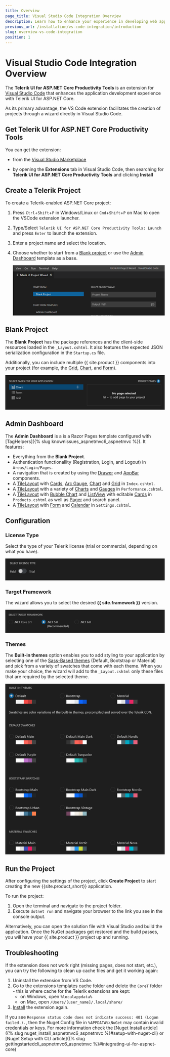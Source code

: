 ```yaml
---
title: Overview
page_title: Visual Studio Code Integration Overview
description: Learn how to enhance your experience in developing web applications with Progress Telerik UI for ASP.NET Core.
previous_url: /installation/vs-code-integration/introduction
slug: overview-vs-code-integration
position: 1
---
```


# Visual Studio Code Integration Overview

The **Telerik UI for ASP.NET Core Productivity Tools** is an extension for [Visual Studio Code](https://code.visualstudio.com/) that enhances the application development experience with Telerik UI for ASP.NET Core.

As its primary advantage, the VS Code extension facilitates the creation of projects through a wizard directly in Visual Studio Code.

## Get Telerik UI for ASP.NET Core Productivity Tools

You can get the extension:

* from the [Visual Studio Marketplace](https://marketplace.visualstudio.com/items?itemName=TelerikInc.aspnetcoretemplatewizard)

* by opening the **Extensions** tab in Visual Studio Code, then searching for **Telerik UI for ASP.NET Core Productivity Tools** and clicking **Install**


## Create a Telerik Project

To create a Telerik-enabled ASP.NET Core project:

1. Press `Ctrl`+`Shift`+`P` in Windows/Linux or `Cmd`+`Shift`+`P` on Mac to open the VSCode extension launcher.

1. Type/Select `Telerik UI for ASP.NET Core Productivity Tools: Launch` and press `Enter` to launch the extension.

1. Enter a project name and select the location.

1. Choose whether to start from a [Blank project](#blank-project) or use the [Admin Dashboard](#admin-dashboard) template as a base.

    ![choose Telerik project name and location](images/project-name-and-location.png)

## Blank Project

The **Blank Project** has the package references and the client-side resources loaded in the `_Layout.cshtml`. It also features the expected JSON serialization configuration in the `Startup.cs` file. 

Additionally, you can include multiple {{ site.product }} components into your project (for example, the <a href="https://docs.telerik.com/aspnet-core/html-helpers/data-management/grid/overview">Grid</a>, <a href="https://docs.telerik.com/aspnet-core/html-helpers/charts/overview">Chart</a>, and <a href="https://docs.telerik.com/aspnet-core/html-helpers/layout/form/overview">Form</a>).

![{{site.product_short}} blank project pages](images/blank-project-pages.png)

## Admin Dashboard

The **Admin Dashboard** is a is a Razor Pages template configured with [TagHelpers]({% slug knownissues_aspnetmvc6_aspnetmvc %}). It features:

* Everything from the <strong>Blank Project</strong>.
* Authentication functionallity (Registration, Login, and Logout) in <code>Areas/Login/Pages</code>.
* A navigation that is created by using the <a href="https://docs.telerik.com/aspnet-core/tag-helpers/navigation/drawer/overview">Drawer</a> and <a href="https://docs.telerik.com/aspnet-core/tag-helpers/navigation/appbar/overview">AppBar</a> components.
* A <a href="https://docs.telerik.com/aspnet-core/tag-helpers/layout/tilelayout/overview">TileLayout</a> with <a href="https://docs.telerik.com/aspnet-core/styles-and-layout/cards">Cards</a>, <a href="https://docs.telerik.com/aspnet-core/tag-helpers/gauges/arcgauge/overview">Arc Gauge</a>, <a href="https://docs.telerik.com/aspnet-core/tag-helpers/charts/overview">Chart</a> and <a href="https://docs.telerik.com/aspnet-core/tag-helpers/data-management/grid/overview">Grid</a> in <code>Index.cshtml</code>.
* A <a href="https://docs.telerik.com/aspnet-core/tag-helpers/layout/tilelayout/overview">TileLayout</a> with a variety of <a href="https://docs.telerik.com/aspnet-core/tag-helpers/charts/overview">Charts</a> and <a href="https://docs.telerik.com/aspnet-core/tag-helpers/gauges/radialgauge/overview">Gauges</a> in <code>Performance.cshtml</code>.
* A <a href="https://docs.telerik.com/aspnet-core/tag-helpers/layout/tilelayout/overview">TileLayout</a> with <a href="https://docs.telerik.com/aspnet-core/tag-helpers/charts/overview">Bubble Chart</a> and <a href="https://docs.telerik.com/aspnet-core/html-helpers/data-management/listview/overview">ListView</a> with editable <a href="https://docs.telerik.com/aspnet-core/styles-and-layout/cards">Cards</a> in <code>Products.cshtml</code> as well as <a href="https://docs.telerik.com/aspnet-core/tag-helpers/data-management/pager/overview">Pager</a> and search panel.
* A <a href="https://docs.telerik.com/aspnet-core/tag-helpers/layout/tilelayout/overview">TileLayout</a> with <a href="https://docs.telerik.com/aspnet-core/tag-helpers/layout/form/overview">Form</a> and <a href="https://docs.telerik.com/aspnet-core/tag-helpers/scheduling/calendar/overview">Calendar</a> in <code>Settings.cshtml</code>.

## Configuration

### License Type

Select the type of your Telerik license (trial or commercial, depending on what you have).

![choose Telerik license](images/license-type.png)

### Target Framework

The wizard allows you to select the desired **{{ site.framework }}** version.

![choose target framework](images/target-framewok.png)

### Themes

The **Built-in themes** option enables you to add styling to your application by selecting one of the <a href="https://docs.telerik.com/kendo-ui/styles-and-layout/sass-themes">Sass-Based themes</a> (Default, Bootstrap or Material) and pick from a variety of swatches that come with each theme. When you make your choice, the wizard will add to the `_Layout.cshtml` only these files that are required by the selected theme.

![Theme options](images/themes.png)

## Run the Project

After configuring the settings of the project, click **Create Project** to start creating the new {{site.product_short}} application.

To run the project:

1. Open the terminal and navigate to the project folder.
1. Execute `dotnet run` and navigate your browser to the link you see in the console output.

Alternatively, you can open the solution file with Visual Studio and build the application. Once the NuGet packages get restored and the build passes, you will have your {{ site.product }} project up and running.

## Troubleshooting

If the extension does not work right (missing pages, does not start, etc.), you can try the following to clean up cache files and get it working again:

1. Uninstall the extension from VS Code.
2. Go to the extensions templates cache folder and delete the `CoreT` folder - this is where cache for the Telerik extensions are kept:
    * on Windows, open `%localappdata%` 
    * on Mac, open `/Users/[user_name]/.local/share/`
3. [Install](https://marketplace.visualstudio.com/items?itemName=TelerikInc.aspnetcoretemplatewizard) the extension again.

If you see `Response status code does not indicate success: 401 (Logon failed.).`, then the Nuget.Config file in `%APPDATA%\NuGet` may contain invalid credentials or keys. For more information check the [Nuget Install article]({% slug nuget_install_aspnetmvc6_aspnetmvc %}#setup-with-nuget-cli) or [Nuget Setup with CLI article]({% slug gettingstartedcli_aspnetmvc6_aspnetmvc %}#integrating-ui-for-aspnet-core)